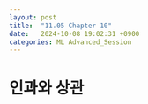 ```yaml
---
layout: post
title:  "11.05 Chapter 10"
date:   2024-10-08 19:02:31 +0900
categories: ML Advanced_Session
---
```


# 인과와 상관